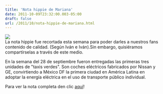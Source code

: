 ```yaml
---
title: 'Nota hippie de Mariana'
date: 2011-10-09T23:32:00.003-05:00
draft: false
url: /2011/10/nota-hippie-de-mariana.html
---
```


[![](http://2.bp.blogspot.com/-A3Nxxqk8Xic/TpJ6PJcRUjI/AAAAAAAAAD4/3l1Q5-kFec8/s320/NotaHippie.png)](http://2.bp.blogspot.com/-A3Nxxqk8Xic/TpJ6PJcRUjI/AAAAAAAAAD4/3l1Q5-kFec8/s1600/NotaHippie.png)  
La nota hippie fue recortada esta semana para poder darles a nuestros fans contenido de calidad. (Según Iván e Iván).Sin embargo, quisiéramos compartírselas a través de este medio.

  

En la semana del 28 de septiembre fueron entregadas las primeras tres unidades de "taxis verdes". Son coches eléctricos fabricados por Nissan y GE, convirtiendo a México DF la primera ciudad en América Latina en adoptar la energía eléctrica en el uso de transporte público individual.

  

Para ver la nota completa den clic [aquí](http://www.cnnexpansion.com/economia/2011/09/28/taxis-electricos-arrancan-en-df)!